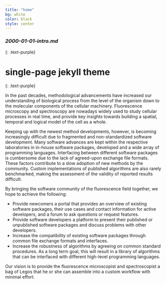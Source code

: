 ```yaml
---
title: "home"
bg: white
color: black
style: center
---
```


### *2000-01-01-intro.md*
{: .text-purple}

<span class="fa-stack subtlecircle" style="font-size:100px; background:rgba(255,166,0,0.1)">
  <i class="fa fa-circle fa-stack-2x text-white"></i>
  <i class="fa fa-bicycle fa-stack-1x text-orange"></i>
</span>

# single-page jekyll theme
{: .text-purple}


In the past decades, methodological advancements have increased our understanding of biological process from the level of the organism down to the molecular components of the cellular machinery. Fluorescence microscopy and spectroscopy are nowadays widely used to study cellular processes in real time, and provide key insights towards building a spatial, temporal and logical model of the cell as a whole.

Keeping up with the newest method developments, however, is becoming increasingly difficult due to fragmented and non-standardized software development. Many software advances are kept within the respective laboratories in in-house software packages, developed and a wide array of programming languages. Interfacing between different software packages is cumbersome due to the lack of agreed-upon exchange file formats. These factors contribute to a slow adoption of new methods by the community. Custom implementations of published algorithms are also rarely benchmarked, making the assessment of the validity of reported results difficult.

By bringing the software community of the fluorescence field together, we hope to achieve the following:

* Provide newcomers a portal that provides an overview of existing software packages, their use cases and contact information for active developers, and a forum to ask questions or request features.
* Provide software developers a platform to present their published or unpublished software packages and discuss problems with other developers.
* Increase the compatibility of existing software packages through common file exchange formats and interfaces.
* Increase the robustness of algorithms by agreeing on common standard procedures. As a long term goal, this will result in a library of algorithms that can be interfaced with different high-level programming languages.

Our vision is to provide the fluorescence microscopist and spectroscopist a bag of Legos that he or she can assemble into a custom workflow with minimal effort.

